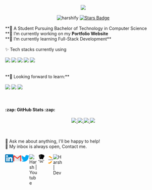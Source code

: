 <p align="center">
  <a href="https://github.com/DenverCoder1/readme-typing-svg"><img src="https://readme-typing-svg.demolab.com/?lines=Hi,%20I'm%20Harsh...👋;Full-Stack%20Web%20developer;Java%20Developer;Always%20eager%20to%20learn%20%3A)&font=Fira%20Code&center=true&vCenter=true&size=22&pause=1000&width=575&duration=4000"></a>
</p>

<div align="center">
 <img src=https://komarev.com/ghpvc/?username=harshify alt=harshify>
 <a href="https://github.com/harshify/harshify/stargazers"><img src="https://img.shields.io/github/stars/harshify" alt="Stars Badge"/></a>
</div>
<br>
**💬 A Student Pursuing Bachelor of Technology in Computer Science <br>
**🔭 I’m currently working on my <b>Portfolio Website</b> <br>
**🌱 I’m currently learning Full-Stack Development**
<br>
<br>
✨ Tech stacks currently using <br>
<br>
<code><a href="https://www.javascript.com/" target="_blank"><img height="50" src="https://www.vectorlogo.zone/logos/javascript/javascript-ar21.svg"></a></code>
<code><a href="https://reactjs.org/" target="_blank"><img height="50" src="https://www.vectorlogo.zone/logos/reactjs/reactjs-ar21.svg"></a></code>
<code><a href="https://html.com/" target="_blank"><img height="50" src="https://www.vectorlogo.zone/logos/w3_html5/w3_html5-ar21.svg"></a></code>
<code><a href="https://frontendmasters.com/learn/css/" target="_blank"><img height="50" src="https://www.vectorlogo.zone/logos/w3_css/w3_css-ar21.svg"></a></code>
<code><a href="https://www.w3schools.com/nodejs/" target="_blank"><img height="50" src="https://www.vectorlogo.zone/logos/nodejs/nodejs-horizontal.svg"></a></code>
<br>
<br>
<br>
**🌱 Looking forward to learn:** <br>
<br>
<code><a href="https://cloud.google.com/" target="_blank"><img height="50" src="https://www.vectorlogo.zone/logos/google_cloud/google_cloud-ar21.svg"></a></code>
<code><a href="https://aws.amazon.com/" target="_blank"><img height="50" src="https://www.vectorlogo.zone/logos/amazon_aws/amazon_aws-ar21.svg"></a></code>
<code><a href="https://analytics.google.com/" target="_blank"><img height="50" src="https://www.vectorlogo.zone/logos/google_analytics/google_analytics-ar21.svg">
</a></code>
<br>
<br>

 <h4>:zap: GitHub Stats :zap:</h4>
<p align="center">
  <a href="https://github.com/vn7n24fzkq/github-profile-summary-cards">
    <img src="http://github-profile-summary-cards.vercel.app/api/cards/profile-details?username=harshify&theme=transparent" />
  </a>
  <a href="https://github.com/denvercoder1/github-readme-streak-stats">
    <img src="https://streak-stats.demolab.com?user=harshify&theme=transparent&card_width=338" />
  </a>
  <a href="https://github.com/harshify">
    <img src="https://github-readme-stats-git-masterrstaa-rickstaa.vercel.app/api?username=harshify&show_icons=true&theme=transparent&rank_icon=percentile" />
  </a>
 <a href="https://github.com/harshify">
    <img src="https://github-readme-stats-git-masterrstaa-rickstaa.vercel.app/api/top-langs/?username=harshify&layout=compact&theme=transparent&langs_count=20" />
  </a>
 </p>


<br>
<br>
💬 Ask me about anything, I'll be happy to help! <br>
💬 My inbox is always open, Contact me.
<br>
<br> 
  <a href="https://www.linkedin.com/in/harsh-raj-mishra-18ba1322b/" target="_blank">
   <img align="left" alt="Harsh | Linkedin" width="26px" src="https://github.com/harshify/harshify/blob/main/Linkedin.svg" />
  </a>
  <a href="mailto:harsh0906raj@gmail.com" target="_blank">
    <img align="left" alt="Harsh | Gmail" width="26px" src="https://github.com/harshify/harshify/blob/main/Gmail.svg" />
  </a>
  <a href="" target="_blank">
    <img align="left" alt="Harsh | Twitter" width="26px" src="https://github.com/harshify/harshify/blob/main/Twitter.svg" />
  </a>
  <a href="" target="_blank">
    <img align="left" alt="Harsh | Youtube" width="26px" src="https://www.vectorlogo.zone/logos/youtube/youtube-icon.svg" />
  </a>
  <a href="" target="_blank">
    <img align="left" alt="Harsh | CodeChef" width="26px" src="https://github.com/harshify/harshify/blob/main/codechef-svgrepo-com.svg" />
  </a>
 
  <a href="https://leetcode.com/harsh964/" target="_blank">
    <img align="left" alt="Harsh | leetcode" width="25px" src="https://github.com/harshify/harshify/blob/main/LeetCode.svg" />
  </a>
  <a href="https://dev.to/harshify" target="_blank">
    <img align="left" alt="Harsh | Dev" width="32px" src="https://img.icons8.com/windows/32/227E7C/dev.png" />
<!--     <img align="left" alt="Harsh | Dev" width="25px" src="https://github.com/harshify/harshify/blob/main/dev.svg" /> -->
  </a>
<!--
<br>
<a href="">
![Visitor Count](https://profile-counter.glitch.me/{}/count.svg) 
<code><a href="https://www.python.org/" target="_blank"><img height="50" src="https://www.vectorlogo.zone/logos/python/python-ar21.svg"></a></code>
<code><a href="https://www.tensorflow.org/" target="_blank"><img height="50" src="https://www.vectorlogo.zone/logos/tensorflow/tensorflow-ar21.svg"></a></code>
<code><a href="https://pytorch.org/" target="_blank"><img height="50" src="https://www.vectorlogo.zone/logos/pytorch/pytorch-ar21.svg"></a></code>
<code><a href="https://jupyter.org/" target="_blank"><img height="50" src="https://www.vectorlogo.zone/logos/jupyter/jupyter-ar21.svg"></a></code>
https://github-readme-stats.vercel.app/api?username=piyushP7pravin&show_icons=true&hide_border=true&theme=ayu_mirage
&hide_border=true
<a href="https://github.com/harshify/harshify/network/members"><img src="https://img.shields.io/github/forks/harshify/harshify" alt="Forks Badge"/></a>
<a href="https://github.com/harshify/harshify/pulls"><img src="https://img.shields.io/github/issues-pr/harshify/harshify?color=blue" alt="Pull Requests Badge"/></a>
<a href="https://github.com/harshify/harshify/issues"><img src="https://img.shields.io/github/issues/harshify/harshify?color=blue" alt="Issues Badge"/></a>
<a href="https://github.com/harshify/harshify/graphs/contributors"><img alt="GitHub contributors" src="https://img.shields.io/github/contributors/harshify/harshify?color=blue"></a>
<a href="https://github.com/harshify/harshify/blob/main/LICENSE"><img src="https://img.shields.io/github/license/harshify/harshify?color=blue" alt="License Badge"/></a>
<p align="center"> 
  Visitors count<br>

</p>
-->

